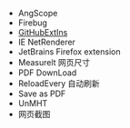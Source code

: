 * AngScope
* Firebug
* [GitHubExtIns](https://github.com/diegocr/GitHubExtIns)
* IE NetRenderer
* JetBrains Firefox extension 
* Measurelt 网页尺寸
* PDF DownLoad
* ReloadEvery 自动刷新
* Save as PDF 
* UnMHT
* 网页截图

